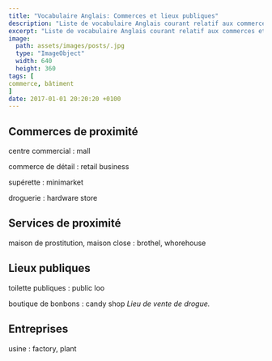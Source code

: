 ```yaml
---
title: "Vocabulaire Anglais: Commerces et lieux publiques"
description: "Liste de vocabulaire Anglais courant relatif aux commerces et différents lieux publiques."
excerpt: "Liste de vocabulaire Anglais courant relatif aux commerces et différents lieux publiques."
image:
  path: assets/images/posts/.jpg
  type: "ImageObject"
  width: 640
  height: 360
tags: [
commerce, bâtiment
]
date: 2017-01-01 20:20:20 +0100
---
```


## Commerces de proximité

centre commercial
: mall

commerce de détail
: retail business

supérette
: minimarket

droguerie
: hardware store


## Services de proximité

maison de prostitution, maison close
: brothel, whorehouse


## Lieux publiques

toilette publiques
: public loo

boutique de bonbons
: candy shop
*Lieu de vente de drogue.*


## Entreprises

usine
: factory, plant
